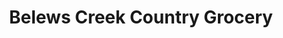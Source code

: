 ---
title: "Belews Creek Country Grocery"
url: /walkertown/belews-creek-country-grocery/
shop: convenience
---